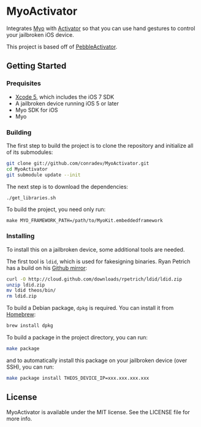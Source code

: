 # MyoActivator

Integrates [Myo](https://www.thalmic.com/en/myo/) with [Activator](https://github.com/rpetrich/libactivator) so that you can use hand gestures to control your jailbroken iOS device.

This project is based off of [PebbleActivator](https://github.com/rpetrich/PebbleActivator).

## Getting Started

### Prequisites

- [Xcode 5](https://itunes.apple.com/app/xcode/id497799835), which includes the iOS 7 SDK
- A jailbroken device running iOS 5 or later
- Myo SDK for iOS
- Myo

### Building

The first step to build the project is to clone the repository and initialize all of its submodules:

``` sh
git clone git://github.com/conradev/MyoActivator.git
cd MyoActivator
git submodule update --init
```

The next step is to download the dependencies:
``` sh
./get_libraries.sh
```

To build the project, you need only run:

```
make MYO_FRAMEWORK_PATH=/path/to/MyoKit.embeddedframework
```

### Installing

To install this on a jailbroken device, some additional tools are needed.

The first tool is `ldid`, which is used for fakesigning binaries. Ryan Petrich has a build on his [Github mirror](https://github.com/rpetrich/ldid):

``` sh
curl -O http://cloud.github.com/downloads/rpetrich/ldid/ldid.zip
unzip ldid.zip
mv ldid theos/bin/
rm ldid.zip
```

To build a Debian package, `dpkg` is required. You can install it from [Homebrew](http://mxcl.github.com/homebrew/):

``` sh
brew install dpkg
```

To build a package in the project directory, you can run:

``` sh
make package
```

and to automatically install this package on your jailbroken device (over SSH), you can run:

``` sh
make package install THEOS_DEVICE_IP=xxx.xxx.xxx.xxx
```

## License

MyoActivator is available under the MIT license. See the LICENSE file for more info.
